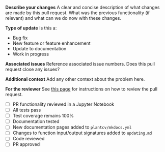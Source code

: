 **Describe your changes**
A clear and concise description of what changes are made by this pull request.
What was the previous functionality (if relevant) and what can we do now with
these changes.

**Type of update**
Is this a:
* Bug fix
* New feature or feature enhancement
* Update to documentation
* Work in progress

**Associated issues**
Reference associated issue numbers. Does this pull request close any issues?

**Additional context**
Add any other context about the problem here.

**For the reviewer**
See [this page](https://plantcv.readthedocs.io/en/latest/pr_review_process/) for instructions on how to review the pull request.
- [ ] PR functionality reviewed in a Jupyter Notebook
- [ ] All tests pass
- [ ] Test coverage remains 100%
- [ ] Documentation tested
- [ ] New documentation pages added to `plantcv/mkdocs.yml`
- [ ] Changes to function input/output signatures added to `updating.md`
- [ ] Code reviewed
- [ ] PR approved

